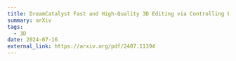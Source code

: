 ```yaml
---
title: DreamCatalyst Fast and High-Quality 3D Editing via Controlling Editability and Identity Preservation
summary: arXiv
tags:
  - 3D
date: 2024-07-16
external_link: https://arxiv.org/pdf/2407.11394
---
```

